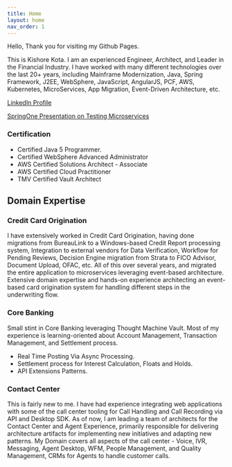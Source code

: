 ```yaml
---
title: Home
layout: home
nav_order: 1
---
```


Hello, Thank you for visiting my Github Pages.

This is Kishore Kota. I am an experienced Engineer, Architect, and Leader in the Financial Industry. I have worked with many different technologies over the last 20+ years, including Mainframe Modernization, Java, Spring Framework, J2EE, WebSphere, JavaScript, AngularJS, PCF, AWS, Kubernetes, MicroServices, App Migration, Event-Driven Architecture, etc. 

[LinkedIn Profile](https://www.linkedin.com/in/kishorekkota/)

[SpringOne Presentation on Testing Microservices](https://www.youtube.com/watch?v=IKbGYEXBQiU)



### Certification

- Certified Java 5 Programmer.
- Certified WebSphere Advanced Administrator
- AWS Certified Solutions Architect - Associate
- AWS Certified Cloud Practitioner
- TMV Certified Vault Architect

## Domain Expertise

### Credit Card Origination

I have extensively worked in Credit Card Origination, having done migrations from BureauLink to a Windows-based Credit Report processing system, Integration to external vendors for Data Verification, Workflow for Pending Reviews, Decision Engine migration from Strata to FICO Advisor, Document Upload, OFAC, etc. All of this over several years, and migrated the entire application to microservices leveraging event-based architecture. Extensive domain expertise and hands-on experience architecting an event-based card origination system for handling different steps in the underwriting flow.

### Core Banking 

Small stint in Core Banking leveraging Thought Machine Vault. Most of my experience is learning-oriented about Account Management, Transaction Management, and Settlement process.
- Real Time Posting Via Async Processing.
- Settlement process for Interest Calculation, Floats and Holds.
- API Extensions Patterns.


### Contact Center

This is fairly new to me. I have had experience integrating web applications with some of the call center tooling for Call Handling and Call Recording via API and Desktop SDK. As of now, I am leading a team of architects for the Contact Center and Agent Experience, primarily responsible for delivering architecture artifacts for implementing new initiatives and adapting new patterns. My Domain covers all aspects of the call center - Voice, IVR, Messaging, Agent Desktop, WFM, People Management, and Quality Management, CRMs for Agents to handle customer calls.
